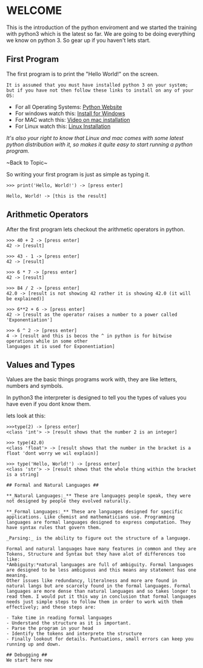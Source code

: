 # WELCOME #
This is the introduction of the python enviroment and we started the training with python3 which is the latest so far.
We are going to be doing everything we know on python 3. So gear up if you haven't lets start.

## First Program ##
The first program is to print the "Hello World!" on the screen.

```
It is assumed that you must have installed python 3 on your system;
but if you have not then follow these links to install on any of your OS:
```

- For all Operating Systems: [Python Website](https://python.org/downloads/)
- For windows watch this: [Install for Windows](https://www.youtube.com/watch?v=0DQsjE8vMpc)
- For MAC watch this: [Video on mac installation](https://www.youtube.com/watch?v=nhv82tvFfkM)
- For Linux watch this: [Linux Installation](https://www.youtube.com/watch?v=IAco2SSuGms)

*It's also your right to know that Linux and mac comes with some latest python distribution with it, so makes it quite easy to start running a python program.* 

~Back to Topic~


So writing your first program is just as simple as typing it.

```
>>> print('Hello, World!') -> [press enter]

Hello, World! -> [this is the result]
```
## Arithmetic Operators ##
After the first program lets checkout the arithmetic operators in python.

```
>>> 40 + 2 -> [press enter]
42 -> [result]

>>> 43 - 1 -> [press enter]
42 -> [result]

>>> 6 * 7 -> [press enter]
42 -> [result]

>>> 84 / 2 -> [press enter]
42.0 -> [result is not showing 42 rather it is showing 42.0 (it will be explained)]

>>> 6**2 + 6 -> [press enter]
42 -> [result as the operator raises a number to a power called 'Exponentiation']

>>> 6 ^ 2 -> [press enter]
4 -> [result and this is becos the ^ in python is for bitwise operations while in some other
languages it is used for Exponentiation]
```
## Values and Types ##
Values are the basic things programs work with, they are like letters, numbers and symbols.

In python3 the interpreter is designed to tell you the types of values you have
even if you dont know them.

lets look at this:
```
>>>type(2) -> [press enter]
<class 'int'> -> [result shows that the number 2 is an integer]

>>> type(42.0)
<class 'float'> -> [result shows that the number in the bracket is a float 'dont worry we wil explain)]

>>> type('Hello, World!') -> [press enter]
<class 'str'> -> [result shows that the whole thing within the bracket is a string]

## Formal and Natural Languages ##

**_Natural Languages:_** These are languages people speak, they were not designed by people they evolved naturally.

**_Formal Languages:_** These are languages designed for specific applications. Like chemist and mathematicians use. Programming languages are formal languages designed to express computation. They have syntax rules that govern them.

_Parsing:_ is the ability to figure out the structure of a language.

Formal and natural languages have many features in common and they are Tokens, Structure and Syntax but they have alot of differences too like:
*Ambiguity:*natural languages are full of ambiguity. Formal languages are designed to be less ambiguous and this means any statement has one meaning.
Other issues like redundancy, literalness and more are found in natural langs but are scarcely found in the formal languages. Formal languages are more dense than natural languages and so takes longer to read them. I would put it this way in conclusion that formal languages needs just simple steps to follow them in order to work with them effectively; and these steps are:

- Take time in reading formal languages
- Understand the structure as it is important.
- Parse the program in your head
- Identify the tokens and interprete the structure
- Finally lookout for details. Puntuations, small errors can keep you running up and down.

## Debugging ##
We start here new
